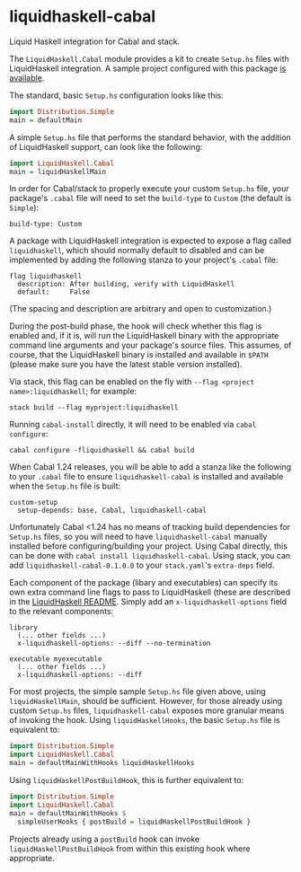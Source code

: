 # liquidhaskell-cabal

Liquid Haskell integration for Cabal and stack.

The `LiquidHaskell.Cabal` module provides a kit to create `Setup.hs` files with
LiquidHaskell integration. A sample project configured with this package
[is available](https://github.com/spinda/liquidhaskell-cabal-demo).

The standard, basic `Setup.hs` configuration looks like this:

```haskell
import Distribution.Simple
main = defaultMain
```

A simple `Setup.hs` file that performs the standard behavior, with the addition
of LiquidHaskell support, can look like the following:

```haskell
import LiquidHaskell.Cabal
main = liquidHaskellMain
```

In order for Cabal/stack to properly execute your custom `Setup.hs` file, your
package's `.cabal` file will need to set the `build-type` to `Custom` (the
default is `Simple`):

```
build-type: Custom
```

A package with LiquidHaskell integration is expected to expose a flag called
`liquidhaskell`, which should normally default to disabled and can be
implemented by adding the following stanza to your project's `.cabal` file:

```
flag liquidhaskell
  description: After building, verify with LiquidHaskell
  default:     False
```

(The spacing and description are arbitrary and open to customization.)

During the post-build phase, the hook will check whether this flag is enabled
and, if it is, will run the LiquidHaskell binary with the appropriate command
line arguments and your package's source files. This assumes, of course, that
the LiquidHaskell binary is installed and available in `$PATH` (please make
sure you have the latest stable version installed).

Via stack, this flag can be enabled on the fly with
`--flag <project name>:liquidhaskell`; for example:

```
stack build --flag myproject:liquidhaskell
```

Running `cabal-install` directly, it will need to be enabled via `cabal
configure`:

```
cabal configure -fliquidhaskell && cabal build
```

When Cabal 1.24 releases, you will be able to add a stanza like the following
to your `.cabal` file to ensure `liquidhaskell-cabal` is installed and
available when the `Setup.hs` file is built:

```
custom-setup
  setup-depends: base, Cabal, liquidhaskell-cabal
```

Unfortunately Cabal &lt;1.24 has no means of tracking build dependencies for
`Setup.hs` files, so you will need to have `liquidhaskell-cabal` manually
installed before configuring/building your project. Using Cabal directly, this
can be done with `cabal install liquidhaskell-cabal`. Using stack, you can add
`liquidhaskell-cabal-0.1.0.0` to your `stack.yaml`'s `extra-deps` field.

Each component of the package (libary and executables) can specify its own
extra command line flags to pass to LiquidHaskell (these are described in the
[LiquidHaskell README](https://github.com/ucsd-progsys/liquidhaskell). Simply
add an `x-liquidhaskell-options` field to the relevant components:

```
library
  (... other fields ...)
  x-liquidhaskell-options: --diff --no-termination

executable myexecutable
  (... other fields ...)
  x-liquidhaskell-options: --diff
```

For most projects, the simple sample `Setup.hs` file given above, using
`liquidHaskellMain`, should be sufficient. However, for those already using
custom `Setup.hs` files, `liquidhaskell-cabal` exposes more granular means of
invoking the hook. Using `liquidHaskellHooks`, the basic `Setup.hs` file is
equivalent to:

```haskell
import Distribution.Simple
import LiquidHaskell.Cabal
main = defaultMainWithHooks liquidHaskellHooks
```

Using `liquidHaskellPostBuildHook`, this is further equivalent to:

```haskell
import Distribution.Simple
import LiquidHaskell.Cabal
main = defaultMainWithHooks $
  simpleUserHooks { postBuild = liquidHaskellPostBuildHook }
```

Projects already using a `postBuild` hook can invoke
`liquidHaskellPostBuildHook` from within this existing hook where
appropriate.

